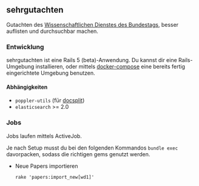 ## sehrgutachten

Gutachten des [Wissenschaftlichen Dienstes des Bundestags](http://bundestag.de/ausarbeitungen/), besser auflisten und durchsuchbar machen.


### Entwicklung

sehrgutachten ist eine Rails 5 (beta)-Anwendung. Du kannst dir eine Rails-Umgebung installieren, oder mittels [docker-compose](https://docs.docker.com/compose/) eine bereits fertig eingerichtete Umgebung benutzen.

#### Abhängigkeiten

* `poppler-utils` (für [docsplit](http://documentcloud.github.io/docsplit/))
* `elasticsearch` >= 2.0

### Jobs
Jobs laufen mittels ActiveJob.

Je nach Setup musst du bei den folgenden Kommandos `bundle exec` davorpacken, sodass die richtigen gems genutzt werden.

* Neue Papers importieren

  ```
  rake 'papers:import_new[wd1]'
  ```